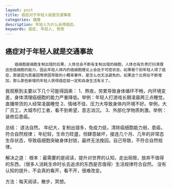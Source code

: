 ```yaml
---
layout: post
title: 癌症对于年轻人就是交通事故
categories: 健康
description: 年轻人为什么会得癌症。
keywords: 癌症, 年轻人, 熬夜
---
```


## 癌症对于年轻人就是交通事故

        癌细胞是细胞复制出错的后果，人体总会不断有复制出错的细胞，人体也有负责打扫清理这些癌细胞的能力，因此年轻人体内的癌细胞理论上会处于可控状态。如果极个别年轻人得了癌症，那是因为其基因等原因导致的小概率事件，是怎么也无法避免的。如果这个比例在不断增加，那么那些新增的年轻人获得癌症就一定和自身生活有关了。

我观察到主要以下几个可能得因素：
1、熬夜，劳累导致身体循环不畅，内环境变差，身体清理癌细胞的能力严重降低。举例：年轻人打游戏长期凌晨两三点睡觉。直播带货的人经常凌晨睡觉
2、情绪不佳、压力大导致身体内环境不好。举例，大厂员工，大城市打工者，看不到希望，意志消沉。
3、外部化学物质刺激。举例：装修后患癌。

总结：
道法自然。
年纪大，复制出错多，免疫力低，清除癌细胞能力弱，患癌，符合自然规律；
年纪轻，生命力旺盛，但肆意破坏，接连几个月、几年的非常态生存状态，导致癌细胞突破身体封锁，最终无法挽回。自己导致，不符合自然规律。

解决之道：
根本：最需要的是阅读，提升对世界的认知，走出局限，放弃不值得的东西，（很多人消耗生命时长去追求的东西是否值得）生活规律符合自然。
没有认知的提升，不会真的看开，看不开，很难改变。

方法：每天阅读，散步，冥想。

